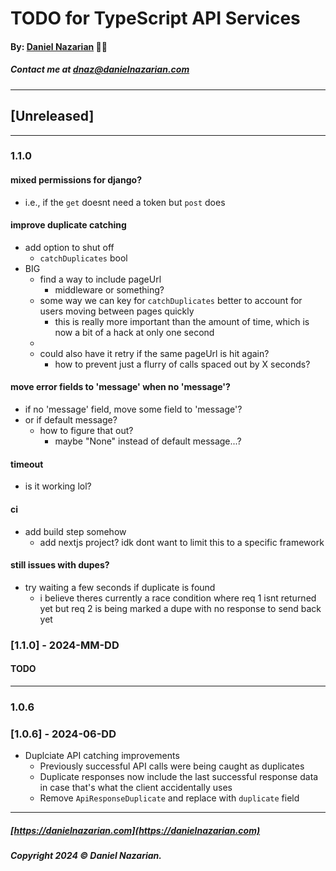 # TODO for TypeScript API Services
#### By: [Daniel Nazarian](https://danielnazarian) 🐧👹
##### Contact me at <dnaz@danielnazarian.com>

-------------------------------------------------------
## [Unreleased]
-----
### 1.1.0



#### mixed permissions for django?
- i.e., if the `get` doesnt need a token but `post` does



#### improve duplicate catching
- add option to shut off
  - `catchDuplicates` bool
- BIG
  - find a way to include pageUrl
    - middleware or something?
  - some way we can key for `catchDuplicates` better to account for users moving between pages quickly
    - this is really more important than the amount of time, which is now a bit of a hack at only one second
  -
  - could also have it retry if the same pageUrl is hit again?
    - how to prevent just a flurry of calls spaced out by X seconds?



#### move error fields to 'message' when no 'message'?
- if no 'message' field, move some field to 'message'?
- or if default message?
  - how to figure that out?
    - maybe "None" instead of default message...?


#### timeout
- is it working lol?


#### ci
- add build step somehow
  - add nextjs project? idk dont want to limit this to a specific framework


#### still issues with dupes?
- try waiting a few seconds if duplicate is found
  - i believe theres currently a race condition where req 1 isnt returned yet but req 2 is being marked a dupe with no response to send back yet


### [1.1.0] - 2024-MM-DD
#### TODO

---
### 1.0.6



### [1.0.6] - 2024-06-DD
- Duplciate API catching improvements
  - Previously successful API calls were being caught as duplicates
  - Duplicate responses now include the last successful response data in case that's what the client accidentally uses
  - Remove `ApiResponseDuplicate` and replace with `duplicate` field

-------------------------------------------------------

##### [https://danielnazarian.com](https://danielnazarian.com)
##### Copyright 2024 © Daniel Nazarian.